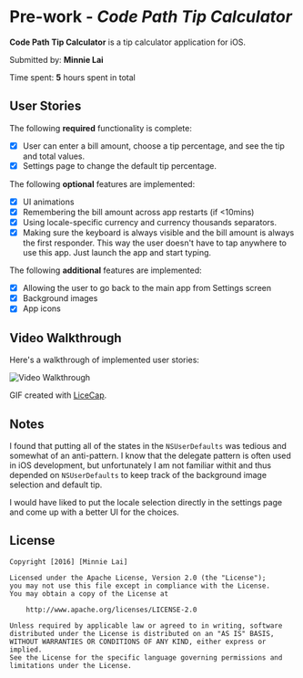 # Pre-work - *Code Path Tip Calculator*

**Code Path Tip Calculator** is a tip calculator application for iOS.

Submitted by: **Minnie Lai**

Time spent: **5** hours spent in total

## User Stories

The following **required** functionality is complete:

* [x] User can enter a bill amount, choose a tip percentage, and see the tip and total values.
* [x] Settings page to change the default tip percentage.

The following **optional** features are implemented:
* [x] UI animations
* [x] Remembering the bill amount across app restarts (if <10mins)
* [x] Using locale-specific currency and currency thousands separators.
* [x] Making sure the keyboard is always visible and the bill amount is always the first responder. This way the user doesn't have to tap anywhere to use this app. Just launch the app and start typing.

The following **additional** features are implemented:

* [x] Allowing the user to go back to the main app from Settings screen
* [x] Background images
* [x] App icons

## Video Walkthrough 

Here's a walkthrough of implemented user stories:

<img src="http://i.imgur.com/f8i6rXX.gif" title='Video Walkthrough' width='' alt='Video Walkthrough' />

GIF created with [LiceCap](http://www.cockos.com/licecap/).

## Notes

I found that putting all of the states in the `NSUserDefaults` was tedious and somewhat of an anti-pattern. I know that the delegate pattern is often used in iOS development, but unfortunately I am not familiar withit and thus depended on `NSUserDefaults` to keep track of the background image selection and default tip.

I would have liked to put the locale selection directly in the settings page and come up with a better UI for the choices. 

## License

    Copyright [2016] [Minnie Lai]

    Licensed under the Apache License, Version 2.0 (the "License");
    you may not use this file except in compliance with the License.
    You may obtain a copy of the License at

        http://www.apache.org/licenses/LICENSE-2.0

    Unless required by applicable law or agreed to in writing, software
    distributed under the License is distributed on an "AS IS" BASIS,
    WITHOUT WARRANTIES OR CONDITIONS OF ANY KIND, either express or implied.
    See the License for the specific language governing permissions and
    limitations under the License.